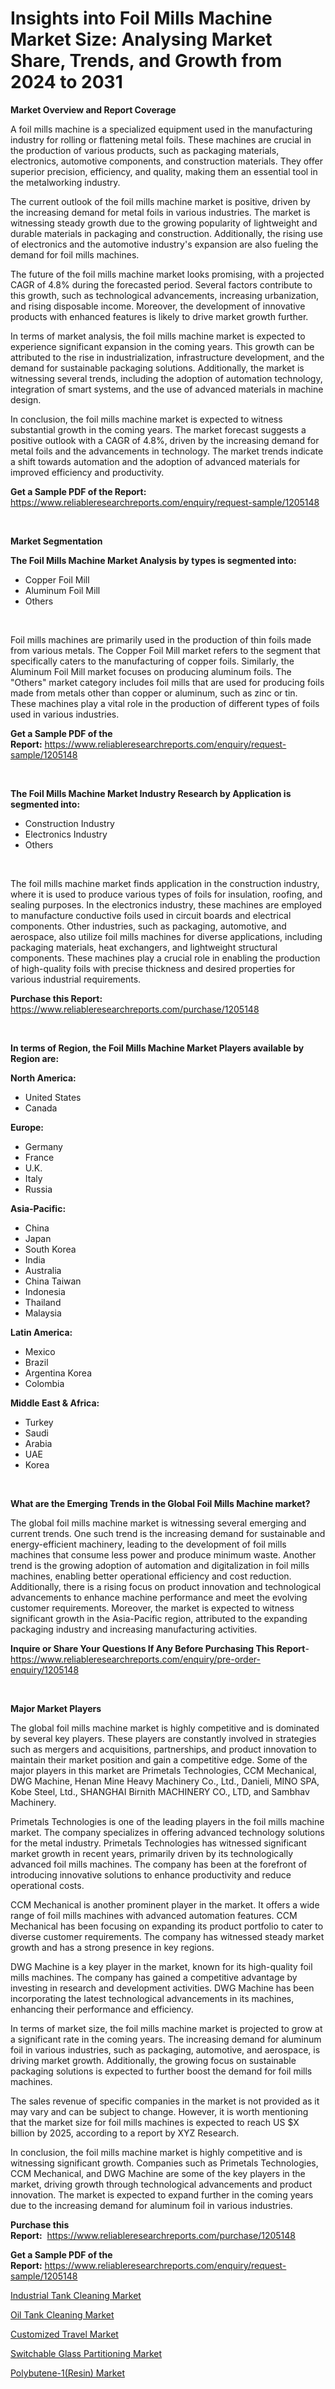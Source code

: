 <p><h1>Insights into Foil Mills Machine Market Size: Analysing Market Share, Trends, and Growth from 2024 to 2031</h1></p><p><strong>Market Overview and Report Coverage</strong></p>
<p><p>A foil mills machine is a specialized equipment used in the manufacturing industry for rolling or flattening metal foils. These machines are crucial in the production of various products, such as packaging materials, electronics, automotive components, and construction materials. They offer superior precision, efficiency, and quality, making them an essential tool in the metalworking industry.</p><p>The current outlook of the foil mills machine market is positive, driven by the increasing demand for metal foils in various industries. The market is witnessing steady growth due to the growing popularity of lightweight and durable materials in packaging and construction. Additionally, the rising use of electronics and the automotive industry's expansion are also fueling the demand for foil mills machines.</p><p>The future of the foil mills machine market looks promising, with a projected CAGR of 4.8% during the forecasted period. Several factors contribute to this growth, such as technological advancements, increasing urbanization, and rising disposable income. Moreover, the development of innovative products with enhanced features is likely to drive market growth further.</p><p>In terms of market analysis, the foil mills machine market is expected to experience significant expansion in the coming years. This growth can be attributed to the rise in industrialization, infrastructure development, and the demand for sustainable packaging solutions. Additionally, the market is witnessing several trends, including the adoption of automation technology, integration of smart systems, and the use of advanced materials in machine design.</p><p>In conclusion, the foil mills machine market is expected to witness substantial growth in the coming years. The market forecast suggests a positive outlook with a CAGR of 4.8%, driven by the increasing demand for metal foils and the advancements in technology. The market trends indicate a shift towards automation and the adoption of advanced materials for improved efficiency and productivity.</p></p>
<p><strong>Get a Sample PDF of the Report:</strong> <a href="https://www.reliableresearchreports.com/enquiry/request-sample/1205148">https://www.reliableresearchreports.com/enquiry/request-sample/1205148</a></p>
<p>&nbsp;</p>
<p><strong>Market Segmentation</strong></p>
<p><strong>The Foil Mills Machine Market Analysis by types is segmented into:</strong></p>
<p><ul><li>Copper Foil Mill</li><li>Aluminum Foil Mill</li><li>Others</li></ul></p>
<p>&nbsp;</p>
<p><p>Foil mills machines are primarily used in the production of thin foils made from various metals. The Copper Foil Mill market refers to the segment that specifically caters to the manufacturing of copper foils. Similarly, the Aluminum Foil Mill market focuses on producing aluminum foils. The "Others" market category includes foil mills that are used for producing foils made from metals other than copper or aluminum, such as zinc or tin. These machines play a vital role in the production of different types of foils used in various industries.</p></p>
<p><strong>Get a Sample PDF of the Report:</strong>&nbsp;<a href="https://www.reliableresearchreports.com/enquiry/request-sample/1205148">https://www.reliableresearchreports.com/enquiry/request-sample/1205148</a></p>
<p>&nbsp;</p>
<p><strong>The Foil Mills Machine Market Industry Research by Application is segmented into:</strong></p>
<p><ul><li>Construction Industry</li><li>Electronics Industry</li><li>Others</li></ul></p>
<p>&nbsp;</p>
<p><p>The foil mills machine market finds application in the construction industry, where it is used to produce various types of foils for insulation, roofing, and sealing purposes. In the electronics industry, these machines are employed to manufacture conductive foils used in circuit boards and electrical components. Other industries, such as packaging, automotive, and aerospace, also utilize foil mills machines for diverse applications, including packaging materials, heat exchangers, and lightweight structural components. These machines play a crucial role in enabling the production of high-quality foils with precise thickness and desired properties for various industrial requirements.</p></p>
<p><strong>Purchase this Report:</strong>&nbsp; <a href="https://www.reliableresearchreports.com/purchase/1205148">https://www.reliableresearchreports.com/purchase/1205148</a></p>
<p>&nbsp;</p>
<p><strong>In terms of Region, the Foil Mills Machine Market Players available by Region are:</strong></p>
<p>
    <p> <strong> North America: </strong>
        <ul>
            <li>United States</li>
            <li>Canada</li>
        </ul>
        </p> 
    <p> <strong> Europe: </strong>
        <ul>
            <li>Germany</li>
            <li>France</li>
            <li>U.K.</li>
            <li>Italy</li>
            <li>Russia</li>
        </ul>
        </p> 
    <p> <strong> Asia-Pacific: </strong>
        <ul>
            <li>China</li>
            <li>Japan</li>
            <li>South Korea</li>
            <li>India</li>
            <li>Australia</li>
            <li>China Taiwan</li>
            <li>Indonesia</li>
            <li>Thailand</li>
            <li>Malaysia</li>
        </ul>
        </p> 
    <p> <strong> Latin America: </strong>
        <ul>
            <li>Mexico</li>
            <li>Brazil</li>
            <li>Argentina Korea</li>
            <li>Colombia</li>
        </ul>
        </p> 
    <p> <strong> Middle East & Africa: </strong>
        <ul>
            <li>Turkey</li>
            <li>Saudi</li>
            <li>Arabia</li>
            <li>UAE</li>
            <li>Korea</li>
        </ul>
    </p>
    </p>
<p>&nbsp;</p>
<p><strong>What are the Emerging Trends in the Global Foil Mills Machine market?</strong></p>
<p><p>The global foil mills machine market is witnessing several emerging and current trends. One such trend is the increasing demand for sustainable and energy-efficient machinery, leading to the development of foil mills machines that consume less power and produce minimum waste. Another trend is the growing adoption of automation and digitalization in foil mills machines, enabling better operational efficiency and cost reduction. Additionally, there is a rising focus on product innovation and technological advancements to enhance machine performance and meet the evolving customer requirements. Moreover, the market is expected to witness significant growth in the Asia-Pacific region, attributed to the expanding packaging industry and increasing manufacturing activities.</p></p>
<p><strong>Inquire or Share Your Questions If Any Before Purchasing This Report</strong>- <a href="https://www.reliableresearchreports.com/enquiry/pre-order-enquiry/1205148">https://www.reliableresearchreports.com/enquiry/pre-order-enquiry/1205148</a></p>
<p>&nbsp;</p>
<p><strong>Major Market Players</strong></p>
<p><p>The global foil mills machine market is highly competitive and is dominated by several key players. These players are constantly involved in strategies such as mergers and acquisitions, partnerships, and product innovation to maintain their market position and gain a competitive edge. Some of the major players in this market are Primetals Technologies, CCM Mechanical, DWG Machine, Henan Mine Heavy Machinery Co., Ltd., Danieli, MINO SPA, Kobe Steel, Ltd., SHANGHAI Birnith MACHINERY CO., LTD, and Sambhav Machinery.</p><p>Primetals Technologies is one of the leading players in the foil mills machine market. The company specializes in offering advanced technology solutions for the metal industry. Primetals Technologies has witnessed significant market growth in recent years, primarily driven by its technologically advanced foil mills machines. The company has been at the forefront of introducing innovative solutions to enhance productivity and reduce operational costs.</p><p>CCM Mechanical is another prominent player in the market. It offers a wide range of foil mills machines with advanced automation features. CCM Mechanical has been focusing on expanding its product portfolio to cater to diverse customer requirements. The company has witnessed steady market growth and has a strong presence in key regions.</p><p>DWG Machine is a key player in the market, known for its high-quality foil mills machines. The company has gained a competitive advantage by investing in research and development activities. DWG Machine has been incorporating the latest technological advancements in its machines, enhancing their performance and efficiency.</p><p>In terms of market size, the foil mills machine market is projected to grow at a significant rate in the coming years. The increasing demand for aluminum foil in various industries, such as packaging, automotive, and aerospace, is driving market growth. Additionally, the growing focus on sustainable packaging solutions is expected to further boost the demand for foil mills machines.</p><p>The sales revenue of specific companies in the market is not provided as it may vary and can be subject to change. However, it is worth mentioning that the market size for foil mills machines is expected to reach US $X billion by 2025, according to a report by XYZ Research.</p><p>In conclusion, the foil mills machine market is highly competitive and is witnessing significant growth. Companies such as Primetals Technologies, CCM Mechanical, and DWG Machine are some of the key players in the market, driving growth through technological advancements and product innovation. The market is expected to expand further in the coming years due to the increasing demand for aluminum foil in various industries.</p></p>
<p><strong>Purchase this Report:</strong>&nbsp;&nbsp;<a href="https://www.reliableresearchreports.com/purchase/1205148">https://www.reliableresearchreports.com/purchase/1205148</a></p>
<p></p>
<p><strong>Get a Sample PDF of the Report:</strong>&nbsp;<a href="https://www.reliableresearchreports.com/enquiry/request-sample/1205148">https://www.reliableresearchreports.com/enquiry/request-sample/1205148</a></p>
<p><p><a href="https://medium.com/@joannebell6556/analyzing-industrial-tank-cleaning-market-global-industry-perspective-and-forecast-2023-to-2030-544e3758b612">Industrial Tank Cleaning Market</a></p><p><a href="https://medium.com/@joannebell6556/oil-tank-cleaning-market-size-market-outlook-and-market-forecast-2023-to-2030-082e16440920">Oil Tank Cleaning Market</a></p><p><a href="https://medium.com/@joannebell6556/customized-travel-market-exploring-market-share-market-trends-and-future-growth-157c78c72113">Customized Travel Market</a></p><p><a href="https://github.com/changoleonlaverguenzanoexiste/Market-Research-Report-List-1/blob/main/switchable-glass-partitioning-market.md">Switchable Glass Partitioning Market</a></p><p><a href="https://github.com/mharielmesa/Market-Research-Report-List-1/blob/main/polybutene-1resin-market.md">Polybutene-1(Resin) Market</a></p></p>